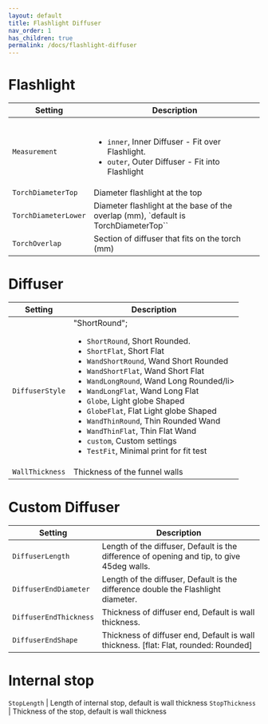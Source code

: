 ```yaml
---
layout: default
title: Flashlight Diffuser
nav_order: 1
has_children: true
permalink: /docs/flashlight-diffuser
---
```


# Flashlight
Setting | Description
-|-
`Measurement` | <br><ul><li>`inner`, Inner Diffuser - Fit over Flashlight.</li><li>`outer`, Outer Diffuser - Fit into Flashlight</li></ul>
`TorchDiameterTop` | Diameter flashlight at the top
`TorchDiameterLower` | Diameter flashlight at the base of the overlap (mm), `default is TorchDiameterTop``
`TorchOverlap` | Section of diffuser that fits on the torch (mm)

# Diffuser
Setting | Description
-|-
`DiffuserStyle` | "ShortRound"; <br><ul><li>`ShortRound`, Short Rounded.</li><li>`ShortFlat`, Short Flat</li><li>`WandShortRound`, Wand Short Rounded</li><li>`WandShortFlat`, Wand Short Flat</li><li>`WandLongRound`, Wand Long Rounded/li><li>`WandLongFlat`, Wand Long Flat</li><li>`Globe`, Light globe Shaped</li><li>`GlobeFlat`,  Flat Light globe Shaped</li><li>`WandThinRound`, Thin Rounded Wand</li><li>`WandThinFlat`,  Thin Flat Wand</li><li>`custom`, Custom settings</li><li>`TestFit`, Minimal print for fit test</li></ul>
`WallThickness` | Thickness of the funnel walls

# Custom Diffuser
Setting | Description
-|-
`DiffuserLength` | Length of the diffuser, Default is the difference of opening and tip, to give 45deg walls.
`DiffuserEndDiameter` | Length of the diffuser, Default is the difference double the Flashlight diameter.
`DiffuserEndThickness` | Thickness of diffuser end, Default is wall thickness.
`DiffuserEndShape` | Thickness of diffuser end, Default is wall thickness. [flat: Flat, rounded: Rounded]

# Internal stop
`StopLength` | Length of internal stop, default is wall thickness
`StopThickness` | Thickness of the stop, default is wall thickness